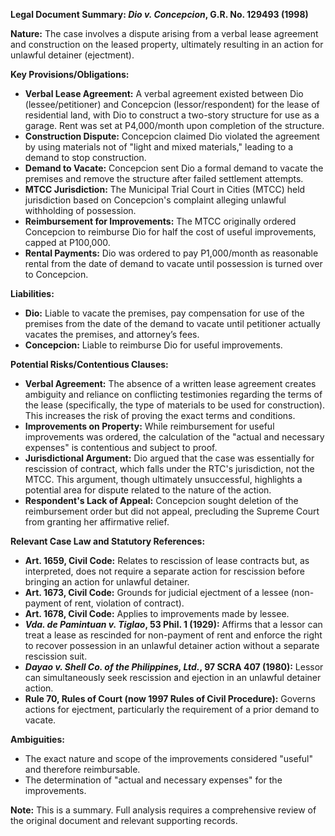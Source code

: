 **Legal Document Summary: *Dio v. Concepcion*, G.R. No. 129493 (1998)**

**Nature:** The case involves a dispute arising from a verbal lease agreement and construction on the leased property, ultimately resulting in an action for unlawful detainer (ejectment).

**Key Provisions/Obligations:**

*   **Verbal Lease Agreement:**  A verbal agreement existed between Dio (lessee/petitioner) and Concepcion (lessor/respondent) for the lease of residential land, with Dio to construct a two-story structure for use as a garage. Rent was set at P4,000/month upon completion of the structure.
*   **Construction Dispute:** Concepcion claimed Dio violated the agreement by using materials not of "light and mixed materials," leading to a demand to stop construction.
*   **Demand to Vacate:** Concepcion sent Dio a formal demand to vacate the premises and remove the structure after failed settlement attempts.
*   **MTCC Jurisdiction:**  The Municipal Trial Court in Cities (MTCC) held jurisdiction based on Concepcion's complaint alleging unlawful withholding of possession.
*   **Reimbursement for Improvements:** The MTCC originally ordered Concepcion to reimburse Dio for half the cost of useful improvements, capped at P100,000.
*   **Rental Payments:** Dio was ordered to pay P1,000/month as reasonable rental from the date of demand to vacate until possession is turned over to Concepcion.

**Liabilities:**

*   **Dio:** Liable to vacate the premises, pay compensation for use of the premises from the date of the demand to vacate until petitioner actually vacates the premises, and attorney’s fees.
*   **Concepcion:** Liable to reimburse Dio for useful improvements.

**Potential Risks/Contentious Clauses:**

*   **Verbal Agreement:** The absence of a written lease agreement creates ambiguity and reliance on conflicting testimonies regarding the terms of the lease (specifically, the type of materials to be used for construction). This increases the risk of proving the exact terms and conditions.
*   **Improvements on Property:** While reimbursement for useful improvements was ordered, the calculation of the "actual and necessary expenses" is contentious and subject to proof.
*   **Jurisdictional Argument:** Dio argued that the case was essentially for rescission of contract, which falls under the RTC's jurisdiction, not the MTCC. This argument, though ultimately unsuccessful, highlights a potential area for dispute related to the nature of the action.
*   **Respondent's Lack of Appeal:** Concepcion sought deletion of the reimbursement order but did not appeal, precluding the Supreme Court from granting her affirmative relief.

**Relevant Case Law and Statutory References:**

*   **Art. 1659, Civil Code:** Relates to rescission of lease contracts but, as interpreted, does not require a separate action for rescission before bringing an action for unlawful detainer.
*   **Art. 1673, Civil Code:** Grounds for judicial ejectment of a lessee (non-payment of rent, violation of contract).
*   **Art. 1678, Civil Code:** Applies to improvements made by lessee.
*   ***Vda. de Pamintuan v. Tiglao*, 53 Phil. 1 (1929):**  Affirms that a lessor can treat a lease as rescinded for non-payment of rent and enforce the right to recover possession in an unlawful detainer action without a separate rescission suit.
*   ***Dayao v. Shell Co. of the Philippines, Ltd.*, 97 SCRA 407 (1980):**  Lessor can simultaneously seek rescission and ejection in an unlawful detainer action.
*   **Rule 70, Rules of Court (now 1997 Rules of Civil Procedure):** Governs actions for ejectment, particularly the requirement of a prior demand to vacate.

**Ambiguities:**

*   The exact nature and scope of the improvements considered "useful" and therefore reimbursable.
*   The determination of "actual and necessary expenses" for the improvements.

**Note:** This is a summary. Full analysis requires a comprehensive review of the original document and relevant supporting records.